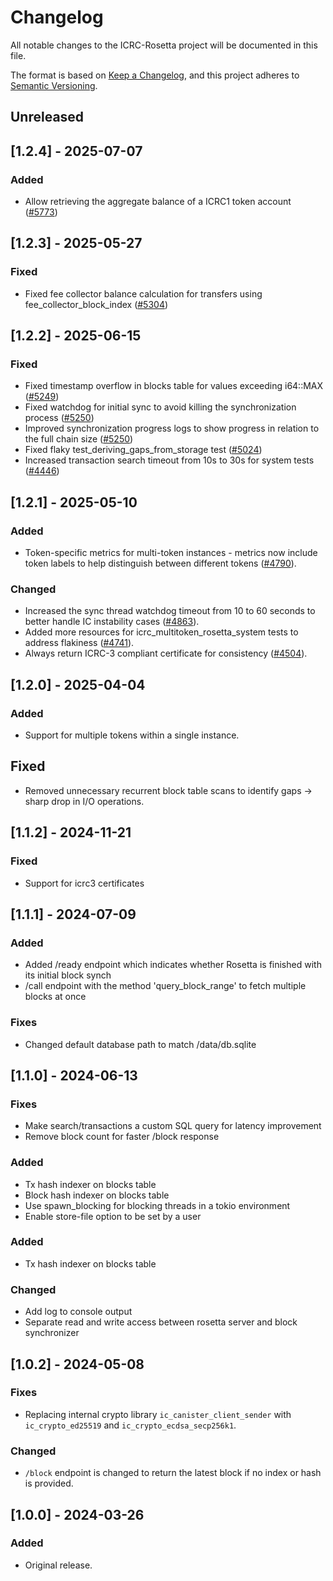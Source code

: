 # Changelog
All notable changes to the ICRC-Rosetta project will be documented in this file.

The format is based on [Keep a Changelog](https://keepachangelog.com/en/1.0.0/),
and this project adheres to [Semantic Versioning](https://semver.org/spec/v2.0.0.html).

## Unreleased

## [1.2.4] - 2025-07-07
### Added
- Allow retrieving the aggregate balance of a ICRC1 token account ([#5773](https://github.com/dfinity/ic/pull/5773))

## [1.2.3] - 2025-05-27
### Fixed
- Fixed fee collector balance calculation for transfers using fee_collector_block_index ([#5304](https://github.com/dfinity/ic/pull/5304))

## [1.2.2] - 2025-06-15
### Fixed
- Fixed timestamp overflow in blocks table for values exceeding i64::MAX ([#5249](https://github.com/dfinity/ic/pull/5249))
- Fixed watchdog for initial sync to avoid killing the synchronization process ([#5250](https://github.com/dfinity/ic/pull/5250))
- Improved synchronization progress logs to show progress in relation to the full chain size ([#5250](https://github.com/dfinity/ic/pull/5250))
- Fixed flaky test_deriving_gaps_from_storage test ([#5024](https://github.com/dfinity/ic/pull/5024))
- Increased transaction search timeout from 10s to 30s for system tests ([#4446](https://github.com/dfinity/ic/pull/4446))

## [1.2.1] - 2025-05-10
### Added
- Token-specific metrics for multi-token instances - metrics now include token labels to help distinguish between different tokens ([#4790](https://github.com/dfinity/ic/pull/4790)).

### Changed
- Increased the sync thread watchdog timeout from 10 to 60 seconds to better handle IC instability cases ([#4863](https://github.com/dfinity/ic/pull/4863)).
- Added more resources for icrc_multitoken_rosetta_system tests to address flakiness ([#4741](https://github.com/dfinity/ic/pull/4741)).
- Always return ICRC-3 compliant certificate for consistency ([#4504](https://github.com/dfinity/ic/pull/4504)).

## [1.2.0] - 2025-04-04
### Added
- Support for multiple tokens within a single instance.

## Fixed
- Removed unnecessary recurrent block table scans to identify gaps -> sharp drop in I/O operations.


## [1.1.2] - 2024-11-21
### Fixed
- Support for icrc3 certificates

## [1.1.1] - 2024-07-09
### Added
- Added /ready endpoint which indicates whether Rosetta is finished with its initial block synch
- /call endpoint with the method 'query_block_range' to fetch multiple blocks at once
### Fixes
- Changed default database path to match /data/db.sqlite

## [1.1.0] - 2024-06-13
### Fixes
- Make search/transactions a custom SQL query for latency improvement
- Remove block count for faster /block response
### Added
- Tx hash indexer on blocks table
- Block hash indexer on blocks table
- Use spawn_blocking for blocking threads in a tokio environment
- Enable store-file option to be set by a user
### Added
- Tx hash indexer on blocks table
### Changed
- Add log to console output
- Separate read and write access between rosetta server and block synchronizer

## [1.0.2] - 2024-05-08
### Fixes
- Replacing internal crypto library `ic_canister_client_sender` with `ic_crypto_ed25519`
  and `ic_crypto_ecdsa_secp256k1`.
### Changed
- `/block` endpoint is changed to return the latest block if no index or hash is provided.

## [1.0.0] - 2024-03-26
### Added
- Original release.
